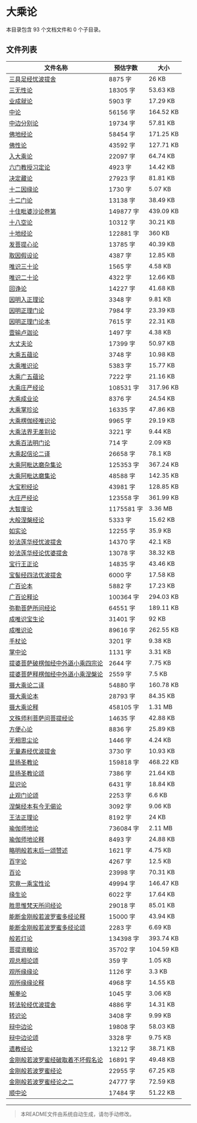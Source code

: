 # 大乘论

本目录包含 93 个文档文件和 0 个子目录。

## 文件列表

| 文件名称 | 预估字数 | 大小 |
|---------|---------|------|
| [三具足经忧波提舍](佛藏/乾隆藏/大乘论/三具足经忧波提舍.md) | 8875 字 | 26 KB |
| [三无性论](佛藏/乾隆藏/大乘论/三无性论.md) | 18305 字 | 53.63 KB |
| [业成就论](佛藏/乾隆藏/大乘论/业成就论.md) | 5903 字 | 17.29 KB |
| [中论](佛藏/乾隆藏/大乘论/中论.md) | 56156 字 | 164.52 KB |
| [中边分别论](佛藏/乾隆藏/大乘论/中边分别论.md) | 19734 字 | 57.81 KB |
| [佛地经论](佛藏/乾隆藏/大乘论/佛地经论.md) | 58454 字 | 171.25 KB |
| [佛性论](佛藏/乾隆藏/大乘论/佛性论.md) | 43592 字 | 127.71 KB |
| [入大乘论](佛藏/乾隆藏/大乘论/入大乘论.md) | 22097 字 | 64.74 KB |
| [六门教授习定论](佛藏/乾隆藏/大乘论/六门教授习定论.md) | 4923 字 | 14.42 KB |
| [决定藏论](佛藏/乾隆藏/大乘论/决定藏论.md) | 27923 字 | 81.81 KB |
| [十二因缘论](佛藏/乾隆藏/大乘论/十二因缘论.md) | 1730 字 | 5.07 KB |
| [十二门论](佛藏/乾隆藏/大乘论/十二门论.md) | 13138 字 | 38.49 KB |
| [十住毗婆沙论卷第](佛藏/乾隆藏/大乘论/十住毗婆沙论卷第.md) | 149877 字 | 439.09 KB |
| [十八空论](佛藏/乾隆藏/大乘论/十八空论.md) | 10312 字 | 30.21 KB |
| [十地经论](佛藏/乾隆藏/大乘论/十地经论.md) | 122881 字 | 360 KB |
| [发菩提心论](佛藏/乾隆藏/大乘论/发菩提心论.md) | 13785 字 | 40.39 KB |
| [取因假设论](佛藏/乾隆藏/大乘论/取因假设论.md) | 4387 字 | 12.85 KB |
| [唯识三十论](佛藏/乾隆藏/大乘论/唯识三十论.md) | 1565 字 | 4.58 KB |
| [唯识二十论](佛藏/乾隆藏/大乘论/唯识二十论.md) | 4322 字 | 12.66 KB |
| [回诤论](佛藏/乾隆藏/大乘论/回诤论.md) | 14227 字 | 41.68 KB |
| [因明入正理论](佛藏/乾隆藏/大乘论/因明入正理论.md) | 3348 字 | 9.81 KB |
| [因明正理门论](佛藏/乾隆藏/大乘论/因明正理门论.md) | 7984 字 | 23.39 KB |
| [因明正理门论本](佛藏/乾隆藏/大乘论/因明正理门论本.md) | 7615 字 | 22.31 KB |
| [壹输卢迦论](佛藏/乾隆藏/大乘论/壹输卢迦论.md) | 1497 字 | 4.38 KB |
| [大丈夫论](佛藏/乾隆藏/大乘论/大丈夫论.md) | 17399 字 | 50.97 KB |
| [大乘五蕴论](佛藏/乾隆藏/大乘论/大乘五蕴论.md) | 3748 字 | 10.98 KB |
| [大乘唯识论](佛藏/乾隆藏/大乘论/大乘唯识论.md) | 5383 字 | 15.77 KB |
| [大乘广五蕴论](佛藏/乾隆藏/大乘论/大乘广五蕴论.md) | 7222 字 | 21.16 KB |
| [大乘庄严经论](佛藏/乾隆藏/大乘论/大乘庄严经论.md) | 108531 字 | 317.96 KB |
| [大乘成业论](佛藏/乾隆藏/大乘论/大乘成业论.md) | 8376 字 | 24.54 KB |
| [大乘掌珍论](佛藏/乾隆藏/大乘论/大乘掌珍论.md) | 16335 字 | 47.86 KB |
| [大乘楞伽经唯识论](佛藏/乾隆藏/大乘论/大乘楞伽经唯识论.md) | 9965 字 | 29.19 KB |
| [大乘法界无差别论](佛藏/乾隆藏/大乘论/大乘法界无差别论.md) | 3221 字 | 9.44 KB |
| [大乘百法明门论](佛藏/乾隆藏/大乘论/大乘百法明门论.md) | 714 字 | 2.09 KB |
| [大乘起信论二译](佛藏/乾隆藏/大乘论/大乘起信论二译.md) | 26658 字 | 78.1 KB |
| [大乘阿毗达磨杂集论](佛藏/乾隆藏/大乘论/大乘阿毗达磨杂集论.md) | 125353 字 | 367.24 KB |
| [大乘阿毗达磨集论](佛藏/乾隆藏/大乘论/大乘阿毗达磨集论.md) | 48588 字 | 142.35 KB |
| [大宝积经论](佛藏/乾隆藏/大乘论/大宝积经论.md) | 43981 字 | 128.85 KB |
| [大庄严经论](佛藏/乾隆藏/大乘论/大庄严经论.md) | 123558 字 | 361.99 KB |
| [大智度论](佛藏/乾隆藏/大乘论/大智度论.md) | 1175581 字 | 3.36 MB |
| [大般涅槃经论](佛藏/乾隆藏/大乘论/大般涅槃经论.md) | 5333 字 | 15.62 KB |
| [如实论](佛藏/乾隆藏/大乘论/如实论.md) | 12255 字 | 35.9 KB |
| [妙法莲华经忧波提舍](佛藏/乾隆藏/大乘论/妙法莲华经忧波提舍.md) | 14370 字 | 42.1 KB |
| [妙法莲华经论优婆提舍](佛藏/乾隆藏/大乘论/妙法莲华经论优婆提舍.md) | 13078 字 | 38.32 KB |
| [宝行王正论](佛藏/乾隆藏/大乘论/宝行王正论.md) | 14835 字 | 43.46 KB |
| [宝髻经四法优波提舍](佛藏/乾隆藏/大乘论/宝髻经四法优波提舍.md) | 6000 字 | 17.58 KB |
| [广百论本](佛藏/乾隆藏/大乘论/广百论本.md) | 5882 字 | 17.23 KB |
| [广百论释论](佛藏/乾隆藏/大乘论/广百论释论.md) | 100364 字 | 294.03 KB |
| [弥勒菩萨所问经论](佛藏/乾隆藏/大乘论/弥勒菩萨所问经论.md) | 64551 字 | 189.11 KB |
| [成唯识宝生论](佛藏/乾隆藏/大乘论/成唯识宝生论.md) | 31401 字 | 92 KB |
| [成唯识论](佛藏/乾隆藏/大乘论/成唯识论.md) | 89616 字 | 262.55 KB |
| [手杖论](佛藏/乾隆藏/大乘论/手杖论.md) | 3201 字 | 9.38 KB |
| [掌中论](佛藏/乾隆藏/大乘论/掌中论.md) | 1131 字 | 3.31 KB |
| [提婆菩萨破楞伽经中外道小乘四宗论](佛藏/乾隆藏/大乘论/提婆菩萨破楞伽经中外道小乘四宗论.md) | 2644 字 | 7.75 KB |
| [提婆菩萨释楞伽经中外道小乘涅槃论](佛藏/乾隆藏/大乘论/提婆菩萨释楞伽经中外道小乘涅槃论.md) | 2559 字 | 7.5 KB |
| [摄大乘论二译](佛藏/乾隆藏/大乘论/摄大乘论二译.md) | 54880 字 | 160.78 KB |
| [摄大乘论本](佛藏/乾隆藏/大乘论/摄大乘论本.md) | 28793 字 | 84.35 KB |
| [摄大乘论释](佛藏/乾隆藏/大乘论/摄大乘论释.md) | 458105 字 | 1.31 MB |
| [文殊师利菩萨问菩提经论](佛藏/乾隆藏/大乘论/文殊师利菩萨问菩提经论.md) | 14635 字 | 42.88 KB |
| [方便心论](佛藏/乾隆藏/大乘论/方便心论.md) | 8836 字 | 25.89 KB |
| [无相思尘论](佛藏/乾隆藏/大乘论/无相思尘论.md) | 1446 字 | 4.24 KB |
| [无量寿经优波提舍](佛藏/乾隆藏/大乘论/无量寿经优波提舍.md) | 3730 字 | 10.93 KB |
| [显扬圣教论](佛藏/乾隆藏/大乘论/显扬圣教论.md) | 159818 字 | 468.22 KB |
| [显扬圣教论颂](佛藏/乾隆藏/大乘论/显扬圣教论颂.md) | 7386 字 | 21.64 KB |
| [显识论](佛藏/乾隆藏/大乘论/显识论.md) | 6431 字 | 18.84 KB |
| [止观门论颂](佛藏/乾隆藏/大乘论/止观门论颂.md) | 2253 字 | 6.6 KB |
| [涅槃经本有今无偈论](佛藏/乾隆藏/大乘论/涅槃经本有今无偈论.md) | 3092 字 | 9.06 KB |
| [王法正理论](佛藏/乾隆藏/大乘论/王法正理论.md) | 8192 字 | 24 KB |
| [瑜伽师地论](佛藏/乾隆藏/大乘论/瑜伽师地论.md) | 736084 字 | 2.11 MB |
| [瑜伽师地论释](佛藏/乾隆藏/大乘论/瑜伽师地论释.md) | 8493 字 | 24.88 KB |
| [略明般若末后一颂赞述](佛藏/乾隆藏/大乘论/略明般若末后一颂赞述.md) | 1621 字 | 4.75 KB |
| [百字论](佛藏/乾隆藏/大乘论/百字论.md) | 4267 字 | 12.5 KB |
| [百论](佛藏/乾隆藏/大乘论/百论.md) | 23998 字 | 70.31 KB |
| [究竟一乘宝性论](佛藏/乾隆藏/大乘论/究竟一乘宝性论.md) | 49994 字 | 146.47 KB |
| [缘生论](佛藏/乾隆藏/大乘论/缘生论.md) | 6022 字 | 17.64 KB |
| [胜思惟梵天所问经论](佛藏/乾隆藏/大乘论/胜思惟梵天所问经论.md) | 29018 字 | 85.01 KB |
| [能断金刚般若波罗蜜多经论释](佛藏/乾隆藏/大乘论/能断金刚般若波罗蜜多经论释.md) | 15000 字 | 43.94 KB |
| [能断金刚般若波罗蜜多经论颂](佛藏/乾隆藏/大乘论/能断金刚般若波罗蜜多经论颂.md) | 2283 字 | 6.69 KB |
| [般若灯论](佛藏/乾隆藏/大乘论/般若灯论.md) | 134398 字 | 393.74 KB |
| [菩提资粮论](佛藏/乾隆藏/大乘论/菩提资粮论.md) | 35702 字 | 104.59 KB |
| [观总相论颂](佛藏/乾隆藏/大乘论/观总相论颂.md) | 359 字 | 1.05 KB |
| [观所缘缘论](佛藏/乾隆藏/大乘论/观所缘缘论.md) | 1126 字 | 3.3 KB |
| [观所缘缘论释](佛藏/乾隆藏/大乘论/观所缘缘论释.md) | 4968 字 | 14.55 KB |
| [解拳论](佛藏/乾隆藏/大乘论/解拳论.md) | 1045 字 | 3.06 KB |
| [转法轮经优波提舍](佛藏/乾隆藏/大乘论/转法轮经优波提舍.md) | 4886 字 | 14.31 KB |
| [转识论](佛藏/乾隆藏/大乘论/转识论.md) | 3408 字 | 9.99 KB |
| [辩中边论](佛藏/乾隆藏/大乘论/辩中边论.md) | 19808 字 | 58.03 KB |
| [辩中边论颂](佛藏/乾隆藏/大乘论/辩中边论颂.md) | 3328 字 | 9.75 KB |
| [遗教经论](佛藏/乾隆藏/大乘论/遗教经论.md) | 13212 字 | 38.71 KB |
| [金刚般若波罗蜜经破取着不坏假名论](佛藏/乾隆藏/大乘论/金刚般若波罗蜜经破取着不坏假名论.md) | 16891 字 | 49.48 KB |
| [金刚般若波罗蜜经论](佛藏/乾隆藏/大乘论/金刚般若波罗蜜经论.md) | 22955 字 | 67.25 KB |
| [金刚般若波罗蜜经论之二](佛藏/乾隆藏/大乘论/金刚般若波罗蜜经论之二.md) | 24777 字 | 72.59 KB |
| [顺中论](佛藏/乾隆藏/大乘论/顺中论.md) | 17484 字 | 51.22 KB |

---

> 本README文件由系统自动生成，请勿手动修改。
